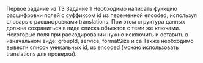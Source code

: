 Первое задание из ТЗ 
Задание 1
Необходимо написать функцию расшифровки полей с суффиксом id из переменной encoded, используя словарь с расшифровками translations.
При этом структура данных должна сохраниться в виде списка объектов с теми же ключами.
Некоторые поля при раскодировании нужно исключить и оставить в изначальном виде: groupId, service, formatSize и ca
Также необходимо вывести список уникальных id, из encoded (можно использовать translations для проверки).
